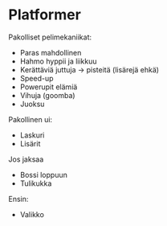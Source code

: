 # Platformer
Pakolliset pelimekaniikat:
- Paras mahdollinen
- Hahmo hyppii ja liikkuu
- Kerättäviä juttuja → pisteitä (lisärejä ehkä)
- Speed-up
- Powerupit elämiä
- Vihuja (goomba)
- Juoksu


Pakollinen ui:
- Laskuri
- Lisärit


Jos jaksaa
- Bossi loppuun
- Tulikukka

Ensin:
- Valikko
